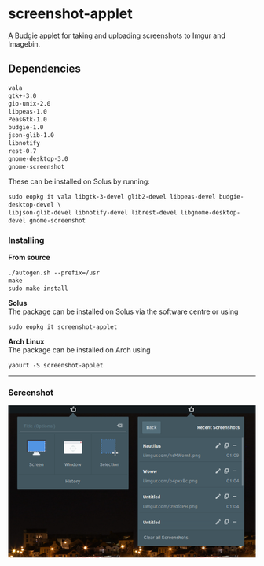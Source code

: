 # screenshot-applet
A Budgie applet for taking and uploading screenshots to Imgur and Imagebin.

## Dependencies
```
vala
gtk+-3.0
gio-unix-2.0
libpeas-1.0
PeasGtk-1.0
budgie-1.0
json-glib-1.0
libnotify
rest-0.7
gnome-desktop-3.0
gnome-screenshot
```

These can be installed on Solus by running:  
```
sudo eopkg it vala libgtk-3-devel glib2-devel libpeas-devel budgie-desktop-devel \
libjson-glib-devel libnotify-devel librest-devel libgnome-desktop-devel gnome-screenshot
```

### Installing

**From source**  
```
./autogen.sh --prefix=/usr
make
sudo make install
```
**Solus**  
The package can be installed on Solus via the software centre or using
```
sudo eopkg it screenshot-applet
```

**Arch Linux**  
The package can be installed on Arch using
```
yaourt -S screenshot-applet
```

---

### Screenshot
![Screenshot](screenshot.png)
